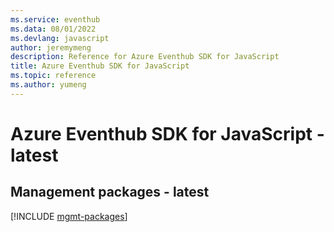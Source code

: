 ```yaml
---
ms.service: eventhub
ms.data: 08/01/2022
ms.devlang: javascript
author: jeremymeng
description: Reference for Azure Eventhub SDK for JavaScript
title: Azure Eventhub SDK for JavaScript
ms.topic: reference
ms.author: yumeng
---
```

# Azure Eventhub SDK for JavaScript - latest

## Management packages - latest
[!INCLUDE [mgmt-packages](eventhub-mgmt-index.md)]